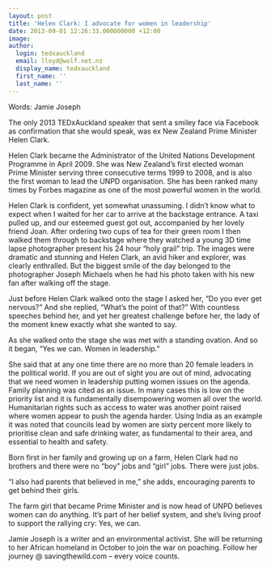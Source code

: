 ```yaml
---
layout: post
title: 'Helen Clark: I advocate for women in leadership'
date: 2013-09-01 12:26:33.000000000 +12:00
image:
author:
  login: tedxauckland
  email: lloyd@wolf.net.nz
  display_name: tedxauckland
  first_name: ''
  last_name: ''
---
```

Words: Jamie Joseph

The only 2013 TEDxAuckland speaker that sent a smiley face via Facebook as confirmation that she would speak, was ex New Zealand Prime Minister Helen Clark.

Helen Clark became the Administrator of the United Nations Development Programme in April 2009. She was New Zealand’s first elected woman Prime Minister serving three consecutive terms 1999 to 2008, and is also the first woman to lead the UNPD organisation. She has been ranked many times by Forbes magazine as one of the most powerful women in the world.

Helen Clark is confident, yet somewhat unassuming. I didn’t know what to expect when I waited for her car to arrive at the backstage entrance. A taxi pulled up, and our esteemed guest got out, accompanied by her lovely friend Joan. After ordering two cups of tea for their green room I then walked them through to backstage where they watched a young 3D time lapse photographer present his 24 hour “holy grail” trip. The images were dramatic and stunning and Helen Clark, an avid hiker and explorer, was clearly enthralled. But the biggest smile of the day belonged to the photographer Joseph Michaels when he had his photo taken with his new fan after walking off the stage.

Just before Helen Clark walked onto the stage I asked her, “Do you ever get nervous?” And she replied, “What’s the point of that?” With countless speeches behind her, and yet her greatest challenge before her, the lady of the moment knew exactly what she wanted to say.

As she walked onto the stage she was met with a standing ovation. And so it began, “Yes we can. Women in leadership.”

She said that at any one time there are no more than 20 female leaders in the political world. If you are out of sight you are out of mind, advocating that we need women in leadership putting women issues on the agenda. Family planning was cited as an issue. In many cases this is low on the priority list and it is fundamentally disempowering women all over the world. Humanitarian rights such as access to water was another point raised where women appear to push the agenda harder. Using India as an example it was noted that councils lead by women are sixty percent more likely to prioritise clean and safe drinking water, as fundamental to their area, and essential to health and safety.

Born first in her family and growing up on a farm, Helen Clark had no brothers and there were no “boy” jobs and “girl” jobs. There were just jobs.

“I also had parents that believed in me,” she adds, encouraging parents to get behind their girls.

The farm girl that became Prime Minister and is now head of UNPD believes women can do anything. It’s part of her belief system, and she’s living proof to support the rallying cry: Yes, we can.

Jamie Joseph is a writer and an environmental activist. She will be returning to her African homeland in October to join the war on poaching. Follow her journey @ savingthewild.com – every voice counts.
